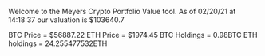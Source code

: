 Welcome to the Meyers Crypto Portfolio Value tool. 
As of 02/20/21 at 14:18:37 our valuation is $103640.7 

BTC Price = $56887.22
 ETH Price = $1974.45
BTC Holdings = 0.98BTC
 ETH holdings = 24.255477532ETH 
